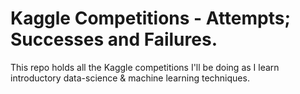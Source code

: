 # Kaggle Competitions - Attempts; Successes and Failures.
This repo holds all the Kaggle competitions I'll be doing as I learn introductory data-science & machine learning techniques.
